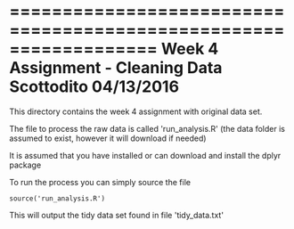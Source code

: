 ==================================================================
Week 4 Assignment - Cleaning Data
Scottodito
04/13/2016
==================================================================

This directory contains the week 4 assignment with original data set.

The file to process the raw data is called 'run_analysis.R' 
(the data folder is assumed to exist, however it will download if needed)

It is assumed that you have installed or can download and install the dplyr package

To run the process you can simply source the file 

```source('run_analysis.R')```

This will output the tidy data set found in file 'tidy_data.txt'